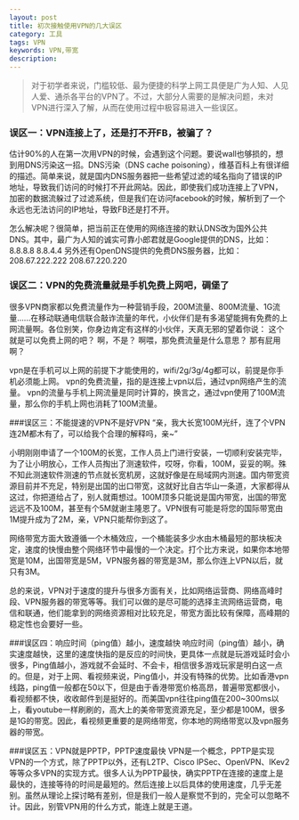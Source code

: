 ```yaml
---
layout: post
title: 初次接触使用VPN的几大误区
category: 工具
tags: VPN
keywords: VPN,带宽
description: 
---
```


>对于初学者来说，门槛较低、最为便捷的科学上网工具便是广为人知、人见人爱、通杀各平台的VPN了。不过，大部分人需要的是解决问题，未对VPN进行深入了解，从而在使用过程中极容易进入一些误区。

### 误区一：VPN连接上了，还是打不开FB，被骗了？
估计90%的人在第一次用VPN的时候，会遇到这个问题。要说wall也够损的，想到用DNS污染这一招。DNS污染（DNS cache poisoning），维基百科上有很详细的描述。简单来说，就是国内DNS服务器把一些希望过滤的域名指向了错误的IP地址，导致我们访问的时候打不开此网站。因此，即使我们成功连接上了VPN，加密的数据流躲过了过滤系统，但是我们在访问facebook的时候，解析到了一个永远也无法访问的IP地址，导致FB还是打不开。

怎么解决呢？很简单，把当前正在使用的网络连接的默认DNS改为国外公共DNS。其中，最广为人知的诚实可靠小郎君就是Google提供的DNS，比如：
8.8.8.8
8.8.4.4
另外还有OpenDNS提供的免费DNS服务器，比如：
208.67.222.222
208.67.220.220

### 误区二：VPN的免费流量就是手机免费上网吧，碉堡了
很多VPN商家都以免费流量作为一种营销手段，200M流量、800M流量、1G流量......在移动联通电信联合敲诈流量的年代，小伙伴们是有多渴望能拥有免费的上网流量啊。各位别笑，你身边肯定有这样的小伙伴，天真无邪的望着你说：
这个就是可以免费上网的吧？
啊，不是？
啊喂，那免费流量是什么意思？
那有屁用啊？

vpn是在手机可以上网的前提下才能使用的，wifi/2g/3g/4g都可以，前提是你手机必须能上网。
vpn的免费流量，指的是连接上vpn以后，通过vpn网络产生的流量。
vpn的流量与手机上网流量是同时计算的，换言之，通过vpn使用了100M流量，那么你的手机上网也消耗了100M流量。

###误区三：不能提速的VPN不是好VPN
“亲，我大长宽100M光纤，连了个VPN连2M都木有了，可以给我个合理的解释吗，亲~”

小明刚刚申请了一个100M的长宽，工作人员上门进行安装，一切顺利安装完毕，为了让小明放心，工作人员掏出了测速软件，哎呀，你看，100M，妥妥的啊。殊不知此测速软件测速的节点就长宽机房，这就好像是在局域网内测速。国内带宽资源目前并不充足，特别是出国的出口带宽，这就好比自古华山一条道，大家都得从这过，你把道给占了，别人就甭想过。100M顶多只能说是国内带宽，出国的带宽远远不及100M，甚至有个5M就谢主隆恩了。VPN很有可能是将您的国际带宽由1M提升成为了2M，亲，VPN只能帮你到这了。

网络带宽方面大致遵循一个木桶效应，一个桶能装多少水由木桶最短的那块板决定，速度的快慢由整个网络环节中最慢的一个决定。打个比方来说，如果你本地带宽是10M，出国带宽是5M，VPN服务器的带宽是3M，那么你连上VPN以后，就只有3M。

总的来说，VPN对于速度的提升与很多方面有关，比如网络运营商、网络高峰时段、VPN服务器的带宽等等。我们可以做的是尽可能的选择主流网络运营商，电信和联通，他们能拿到的网络资源相对比较充足，带宽方面比较有保障，高峰期的稳定性也会要好一些。

###误区四：响应时间（ping值）越小，速度越快
响应时间（ping值）越小，确实速度越快，这里的速度快指的是反应的时间快，更具体一点就是玩游戏延时会小很多，Ping值越小，游戏就不会延时、不会卡，相信很多游戏玩家是明白这一点的。但是，对于上网、看视频来说，Ping值小，并没有特殊的优势。比如香港vpn线路，ping值一般都在50以下，但是由于香港带宽价格高昂，普遍带宽都很小，看视频都不快，收收邮件到是挺好的。而美国vpn往往ping值在200~300ms以上，看youtube一样刷刷的，高大上的美帝带宽资源充足，至少都是100M，很多是1G的带宽。因此，看视频更重要的是网络带宽，你本地的网络带宽以及vpn服务器的带宽。

###误区五：VPN就是PPTP，PPTP速度最快
VPN是一个概念，PPTP是实现VPN的一个方式，除了PPTP以外，还有L2TP、Cisco IPSec、OpenVPN、IKev2等等众多VPN的实现方式。很多人认为PPTP最快，确实PPTP在连接的速度上是最快的，连接等待的时间是最短的。然后连接上以后具体的使用速度，几乎无差别。虽然从理论上探讨略有差别，但是我们一般人是察觉不到的，完全可以忽略不计。因此，别管VPN用的什么方式，能连上就是王道。

